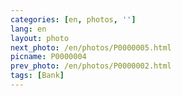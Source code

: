 ```yaml
---
categories: [en, photos, '']
lang: en
layout: photo
next_photo: /en/photos/P0000005.html
picname: P0000004
prev_photo: /en/photos/P0000002.html
tags: [Bank]
---
```

